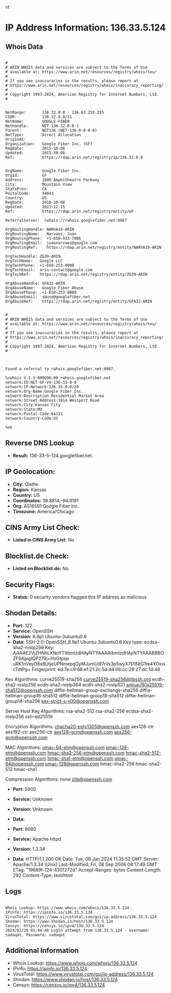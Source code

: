 vt
# IP Address Information: 136.33.5.124

## Whois Data
```

#
# ARIN WHOIS data and services are subject to the Terms of Use
# available at: https://www.arin.net/resources/registry/whois/tou/
#
# If you see inaccuracies in the results, please report at
# https://www.arin.net/resources/registry/whois/inaccuracy_reporting/
#
# Copyright 1997-2024, American Registry for Internet Numbers, Ltd.
#


NetRange:       136.32.0.0 - 136.63.255.255
CIDR:           136.32.0.0/11
NetName:        GOOGLE-FIBER
NetHandle:      NET-136-32-0-0-1
Parent:         NET136 (NET-136-0-0-0-0)
NetType:        Direct Allocation
OriginAS:       
Organization:   Google Fiber Inc. (GF)
RegDate:        2015-10-06
Updated:        2015-10-06
Ref:            https://rdap.arin.net/registry/ip/136.32.0.0


OrgName:        Google Fiber Inc.
OrgId:          GF
Address:        1600 Amphitheatre Parkway
City:           Mountain View
StateProv:      CA
PostalCode:     94043
Country:        US
RegDate:        2010-10-08
Updated:        2023-12-15
Ref:            https://rdap.arin.net/registry/entity/GF

ReferralServer:  rwhois://rwhois.googlefiber.net:8987

OrgRoutingHandle: NARVA19-ARIN
OrgRoutingName:   Narvaez, Juan 
OrgRoutingPhone:  +1-650-933-7806 
OrgRoutingEmail:  juannarvaez@google.com
OrgRoutingRef:    https://rdap.arin.net/registry/entity/NARVA19-ARIN

OrgTechHandle: ZG39-ARIN
OrgTechName:   Google LLC
OrgTechPhone:  +1-650-253-0000 
OrgTechEmail:  arin-contact@google.com
OrgTechRef:    https://rdap.arin.net/registry/entity/ZG39-ARIN

OrgAbuseHandle: GFA32-ARIN
OrgAbuseName:   Google Fiber Abuse
OrgAbusePhone:  +1-650-253-0000 
OrgAbuseEmail:  abuse@googlefiber.net
OrgAbuseRef:    https://rdap.arin.net/registry/entity/GFA32-ARIN


#
# ARIN WHOIS data and services are subject to the Terms of Use
# available at: https://www.arin.net/resources/registry/whois/tou/
#
# If you see inaccuracies in the results, please report at
# https://www.arin.net/resources/registry/whois/inaccuracy_reporting/
#
# Copyright 1997-2024, American Registry for Internet Numbers, Ltd.
#



Found a referral to rwhois.googlefiber.net:8987.

%rwhois V-1.5:000090:00 rwhois.googlefiber.net
network:ID:NET-GF-V4-136-33-0-0
network:IP-Network:136.33.0.0/20
network:Org-Name:Google Fiber Inc.
network:Description:Residential Market Area
network:Street-Address:1814 Westport Road
network:City:Kansas City
network:State:MO
network:Postal-Code:64111
network:Country-Code:US

%ok

```
## Reverse DNS Lookup
- **Result:** 136-33-5-124.googlefiber.net.

## IP Geolocation:
- **City:** Olathe
- **Region:** Kansas
- **Country:** US
- **Coordinates:** 38.8814,-94.8191
- **Org:** AS16591 Google Fiber Inc.
- **Timezone:** America/Chicago

## CINS Army List Check:
- **Listed in CINS Army List:** 
No

## Blocklist.de Check:
- **Listed on Blocklist.de:** 
No

## Security Flags:
- **Status:** 0 security vendors flagged this IP address as malicious

## Shodan Details:
- **Port:** 122
- **Service:** OpenSSH
- **Version:** 8.9p1 Ubuntu-3ubuntu0.6
- **Data:** SSH-2.0-OpenSSH_8.9p1 Ubuntu-3ubuntu0.6
Key type: ecdsa-sha2-nistp256
Key: AAAAE2VjZHNhLXNoYTItbmlzdHAyNTYAAAAIbmlzdHAyNTYAAABBBOZF6AjpgIQP279j+HsGtpxp
uRK1nVeyO8x8UtjeUPNmepqOyMJumUi97rVs3p5wyX7D1NtG1te4YOxxicTdtPg=
Fingerprint: ed:7e:c9:68:ef:21:2c:5d:d4:0b:cc:28:27:dc:1d:48

Kex Algorithms:
	curve25519-sha256
	curve25519-sha256@libssh.org
	ecdh-sha2-nistp256
	ecdh-sha2-nistp384
	ecdh-sha2-nistp521
	sntrup761x25519-sha512@openssh.com
	diffie-hellman-group-exchange-sha256
	diffie-hellman-group16-sha512
	diffie-hellman-group18-sha512
	diffie-hellman-group14-sha256
	kex-strict-s-v00@openssh.com

Server Host Key Algorithms:
	rsa-sha2-512
	rsa-sha2-256
	ecdsa-sha2-nistp256
	ssh-ed25519

Encryption Algorithms:
	chacha20-poly1305@openssh.com
	aes128-ctr
	aes192-ctr
	aes256-ctr
	aes128-gcm@openssh.com
	aes256-gcm@openssh.com

MAC Algorithms:
	umac-64-etm@openssh.com
	umac-128-etm@openssh.com
	hmac-sha2-256-etm@openssh.com
	hmac-sha2-512-etm@openssh.com
	hmac-sha1-etm@openssh.com
	umac-64@openssh.com
	umac-128@openssh.com
	hmac-sha2-256
	hmac-sha2-512
	hmac-sha1

Compression Algorithms:
	none
	zlib@openssh.com


- **Port:** 5900
- **Service:** Unknown
- **Version:** Unknown
- **Data:** 

- **Port:** 8080
- **Service:** Apache httpd
- **Version:** 1.3.34
- **Data:** HTTP/1.1 200 OK
Date: Tue, 09 Jan 2024 11:35:52 GMT
Server: Apache/1.3.34 (Unix)
Last-Modified: Fri, 08 Sep 2006 08:17:49 GMT
ETag: "19689f-124-4501272d"
Accept-Ranges: bytes
Content-Length: 292
Content-Type: text/html



## Logs
```

Whois Lookup: https://www.whois.com/whois/136.33.5.124
IPinfo: https://ipinfo.io/136.33.5.124
VirusTotal: https://www.virustotal.com/gui/ip-address/136.33.5.124
Shodan: https://www.shodan.io/host/136.33.5.124
Censys: https://censys.io/ipv4/136.33.5.124
2024/01/28 01:44:48 Login attempt from 136.33.5.124 - Username: sadaqat, Password: sadaqat

```
## Additional Information
- Whois Lookup: https://www.whois.com/whois/136.33.5.124
- IPinfo: https://ipinfo.io/136.33.5.124
- VirusTotal: https://www.virustotal.com/gui/ip-address/136.33.5.124
- Shodan: https://www.shodan.io/host/136.33.5.124
- Censys: https://censys.io/ipv4/136.33.5.124

